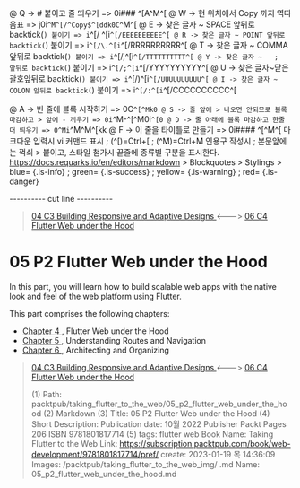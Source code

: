 
@ Q -> # 붙이고 줄 띄우기 => 0i### ^[A^M^[
@ W -> 현 위치에서 Copy 까지 역따옴표 => j0i```^M^[/^Copy$^[ddk0C```^M^[
@ E -> 찾은 글자 ~ SPACE 앞뒤로 backtick(`) 붙이기 => i`^[/ ^[i`^[/EEEEEEEEEE^[
@ R -> 찾은 글자 ~ POINT 앞뒤로 backtick(`) 붙이기 => i`^[/\.^[i`^[/RRRRRRRRRR^[
@ T -> 찾은 글자 ~ COMMA 앞뒤로 backtick(`) 붙이기 => i`^[/,^[i`^[/TTTTTTTTTT^[
@ Y -> 찾은 글자 ~   ;   앞뒤로 backtick(`) 붙이기 => i`^[/;^[i`^[/YYYYYYYYYY^[
@ U -> 찾은 글자~닫은괄호앞뒤로 backtick(`) 붙이기 => i`^[/)^[i`^[/UUUUUUUUUU^[
@ I -> 찾은 글자 ~ COLON 앞뒤로 backtick(`) 붙이기 => i`^[/:^[i`^[/CCCCCCCCCC^[

@ A -> 빈 줄에 블록 시작하기 => 0C```^[^Mk0
@ S -> 줄 앞에 > 나오면 안되므로 블록 마감하고 > 앞에 - 끼우기 => 0i```^M-^[^M0i```^[0
@ D -> 줄 아래에 블록 마감하고 한줄 더 띄우기 => 0^Mi```^M^M^[kk
@ F -> 이 줄을 타이틀로 만들기 => 0i#### ^[^M^[
    마크다운 입력시 vi 커맨드 표시 ; (^[)=Ctrl+[ ; (^M)=Ctrl+M
    인용구 작성시 ; 본문앞에는 꺽쇠 > 붙이고, 스타일 첨가시 끝줄에 종류별 구분을 표시한다.
    https://docs.requarks.io/en/editors/markdown > Blockquotes > Stylings >
    blue= {.is-info} ; green= {.is-success} ; yellow= {.is-warning} ; red= {.is-danger}

---------- cut line ----------

> [ 04 C3 Building Responsive and Adaptive Designs ](/packtpub/taking_flutter_to_the_web/04_c3_building_responsive_and_adaptive_designs) <---> [ 06 C4 Flutter Web under the Hood ](/packtpub/taking_flutter_to_the_web/06_c4_flutter_web_under_the_hood)

# 05 P2 Flutter Web under the Hood

In this part, you will learn how to build scalable web apps with the native look and feel of the web platform using Flutter.

This part comprises the following chapters:

- [ Chapter 4 ](/packtpub/taking_flutter_to_the_web/06_c4_flutter_web_under_the_hood
)
, Flutter Web under the Hood
- [ Chapter 5 ](/packtpub/taking_flutter_to_the_web/07_c5_understanding_routes_and_navigation
)
, Understanding Routes and Navigation
- [ Chapter 6 ](/packtpub/taking_flutter_to_the_web/08_c6_architecting_and_organizing
)
, Architecting and Organizing



> [ 04 C3 Building Responsive and Adaptive Designs ](/packtpub/taking_flutter_to_the_web/04_c3_building_responsive_and_adaptive_designs) <---> [ 06 C4 Flutter Web under the Hood ](/packtpub/taking_flutter_to_the_web/06_c4_flutter_web_under_the_hood)
>
> (1) Path: packtpub/taking_flutter_to_the_web/05_p2_flutter_web_under_the_hood
> (2) Markdown
> (3) Title: 05 P2 Flutter Web under the Hood
> (4) Short Description: Publication date: 10월 2022 Publisher Packt Pages 206 ISBN 9781801817714
> (5) tags: flutter web
> Book Name: Taking Flutter to the Web
> Link: https://subscription.packtpub.com/book/web-development/9781801817714/pref/
> create: 2023-01-19 목 14:36:09
> Images: /packtpub/taking_flutter_to_the_web_img/
> .md Name: 05_p2_flutter_web_under_the_hood.md

